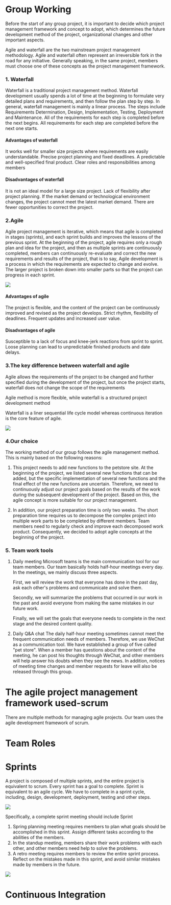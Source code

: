 # Group Working
Before the start of any group project, it is important to decide which project management framework and concept to adopt, which determines the future development method of the project, organizational changes and other important aspects.

Agile and waterfall are the two mainstream project management methodology. Agile and waterfall often represent an irreversible fork in the road for any initiative. Generally speaking, in the same project, members must choose one of these concepts as the project management framework. 

### 1. Waterfall
Waterfall is a traditional project management method. Waterfall development usually spends a lot of time at the beginning to formulate very detailed plans and requirements, and then follow the plan step by step. In general, waterfall management is mainly a linear process. The steps include Requirements Determination, Design, Implementation, Testing, Deployment and Maintenance. All of the requirements for each step is completed before the next begins. All requirements for each step are completed before the next one starts.

#### Advantages of waterfall 
It works well for smaller size projects where requirements are easily understandable.
Precise project planning and fixed deadlines.
A predictable and well-specified final product.
Clear roles and responsibilities among members

#### Disadvantages of waterfall 
It is not an ideal model for a large size project.
Lack of flexibility after project planning.
If the market demand or technological environment changes, the project cannot meet the latest market demand.
There are fewer opportunities to correct the project.

### 2.Agile
Agile project management is iterative, which means that agile is completed in stages (sprints), and each sprint builds and improves the lessons of the previous sprint. At the beginning of the project, agile requires only a rough plan and idea for the project, and then as multiple sprints are continuously completed, members can continuously re-evaluate and correct the new requirements and results of the project, that is to say, Agile development is a process in which the requirements are expected to change and evolve. The larger project is broken down into smaller parts so that the project can progress in each sprint.

![](https://github.com/Yj-nnie/web-softwaretools-plain/blob/YingDuan/images/agile%201.png)

#### Advantages of agile
The project is flexible, and the content of the project can be continuously improved and revised as the project develops.
Strict rhythm, flexibility of deadlines.
Frequent updates and increased user value.

#### Disadvantages of agile
Susceptible to a lack of focus and knee-jerk reactions from sprint to sprint.
Loose planning can lead to unpredictable finished products and date delays.

### 3.The key difference between waterfall and agile
Agile allows the requirements of the project to be changed and further specified during the development of the project, but once the project starts, waterfall does not change the scope of the requirements

Agile method is more flexible, while waterfall is a structured project development method

Waterfall is a liner sequential life cycle model whereas continuous iteration is the core feature of agile.

![](https://github.com/Yj-nnie/web-softwaretools-plain/blob/YingDuan/images/tra%20agile.png)

### 4.Our choice
The working method of our group follows the agile management method. This is mainly based on the following reasons:

1. This project needs to add new functions to the petstore site. At the beginning of the project, we listed several new functions that can be added, but the specific implementation of several new functions and the final effect of the new functions are uncertain. Therefore, we need to continuously adjust our project goals based on the results of the work during the subsequent development of the project. Based on this, the agile concept is more suitable for our project management.

2. In addition, our project preparation time is only two weeks. The short preparation time requires us to decompose the complex project into multiple work parts to be completed by different members. Team members need to regularly check and improve each decomposed work product. Consequently, we decided to adopt agile concepts at the beginning of the project.


### 5. Team work tools
1. Daily meeting
   Microsoft teams is the main communication tool for our team members. Our team basically holds half-hour meetings every day. In the meetings, we mainly discuss three aspects.

   First, we will review the work that everyone has done in the past day, ask each other's problems and communicate and solve them. 

   Secondly, we will summarize the problems that occurred in our work in the past and avoid everyone from making the same mistakes in our future work. 

   Finally, we will set the goals that everyone needs to complete in the next stage and the desired content quality.

2. Daily Q&A chat
   The daily half-hour meeting sometimes cannot meet the frequent communication needs of members. Therefore, we use WeChat as a communication tool. We have established a group of five called "pet store". When a member has questions about the content of the meeting, he can post his thoughts through WeChat, and other members will help answer his doubts when they see the news. In addition, notices of meeting time changes and member requests for leave will also be released through this group.

# The agile project management framework used-scrum
There are multiple methods for managing agile projects. Our team uses the agile development framework of scrum.

# Team Roles

# Sprints
A project is composed of multiple sprints, and the entire project is equivalent to scrum. Every sprint has a goal to complete. Sprint is equivalent to an agile cycle. We have to complete in a sprint cycle, including, design, development, deployment, testing and other steps.

![](https://github.com/Yj-nnie/web-softwaretools-plain/blob/YingDuan/images/sprint%201.png)

Specifically, a complete sprint meeting should include Sprint

1. Spring planning meeting requires members to plan what goals should be accomplished in this sprint. Assign different tasks according to the abilities of the members.
2. In the standup meeting, members share their work problems with each other, and other members need help to solve the problems.
3. A retro meeting requires members to review the entire sprint process. Reflect on the mistakes made in this sprint, and avoid similar mistakes made by members in the future.

![](https://github.com/Yj-nnie/web-softwaretools-plain/blob/YingDuan/images/sprint%20meet.png)

# Continuous Integration
